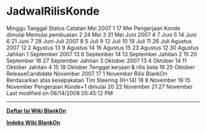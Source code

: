 # JadwalRilisKonde
Minggu Tanggal      Status                       Catatan
Mei 2007
1      17 Mei       Pengerjaan Konde dimulai     Memulai pembuatan
2      24 Mei
3      31 Mei
Juni 2007
4      7 Juni
5      14 Juni
6      21 Juni
7      28 Juni
Juli 2007
8      5 Juli
9      12 Juli
10     19 Juli
11     26 Juli
Agustus 2007
12     2 Agustus
13     9 Agustus
14     16 Agustus
15     23 Agustus
12     30 Agustus   Jahitan 1
September 2007
13     6 September
14     13 September Jahitan 2
15     20 September
16     27 September Jahitan 3
Oktober 2007
13     4 Oktober
14     11 Oktober   Jahitan 4
15     18 Oktober   Tenggat kerjaan & rilis beta
16     25 Oktober   ReleaseCandidate
November 2007
17     1 November   Rilis BlankOn                Berdasarkan atas kesepakatan
                                                 Tim Steering (H+14)
18     8 November
19     15 November  Pengerjaan Konde+1 dimulai
20     22 November
21     27 November
Last modified on 06/14/2008 05:45:12 PM
 
 
 
 
 
---
[**Daftar Isi Wiki BlankOn**](/DaftarIsi/README.md)
 
[**Indeks Wiki BlankOn**](/Indeks.md)
